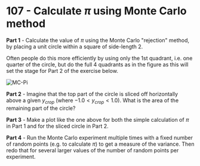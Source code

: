 # 107 - Calculate $\pi$ using Monte Carlo method

**Part 1** - Calculate the value of $\pi$ using the Monte Carlo "rejection" 
method, by placing a unit circle within a square of side-length 2. 

Often people do this more efficiently by using only the 1st quadrant, i.e. 
one quarter of the circle, but do the full 4 quadrants as in the figure as
this will set the stage for Part 2 of the exercise below.

![MC-Pi](../assets/pi-via-rejection-method.png)

**Part 2** - Imagine that the top part of the circle is sliced off horizontally above a given $y_{crop}$ (where $-1.0 < y_{crop} < 1.0$). What is the area of the remaining part of the circle?

**Part 3** - Make a plot like the one above for both the simple calculation of $\pi$ in Part 1 and for the sliced circle in Part 2.

**Part 4** - Run the Monte Carlo experiment multiple times with a fixed number of random points (e.g. to calculate $\pi$) to get a measure of the variance. Then redo that for several larger values of the number of random points per experiment.

